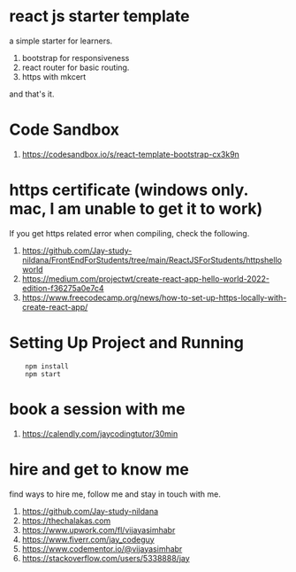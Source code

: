# react js starter template

a simple starter for learners.

1. bootstrap for responsiveness
1. react router for basic routing.
1. https with mkcert

and that's it. 

# Code Sandbox

1. https://codesandbox.io/s/react-template-bootstrap-cx3k9n

# https certificate (windows only. mac, I am unable to get it to work)

If you get https related error when compiling, check the following.

1. https://github.com/Jay-study-nildana/FrontEndForStudents/tree/main/ReactJSForStudents/httpshelloworld
1. https://medium.com/projectwt/create-react-app-hello-world-2022-edition-f36275a0e7c4
1. https://www.freecodecamp.org/news/how-to-set-up-https-locally-with-create-react-app/

# Setting Up Project and Running

```
    npm install
    npm start

```

# book a session with me

1. https://calendly.com/jaycodingtutor/30min

# hire and get to know me

find ways to hire me, follow me and stay in touch with me.

1. https://github.com/Jay-study-nildana
1. https://thechalakas.com
1. https://www.upwork.com/fl/vijayasimhabr
1. https://www.fiverr.com/jay_codeguy
1. https://www.codementor.io/@vijayasimhabr
1. https://stackoverflow.com/users/5338888/jay
